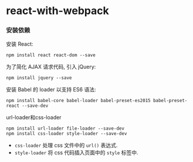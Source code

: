# react-with-webpack
### 安装依赖
安装 React:
```
npm install react react-dom --save
```
为了简化 AJAX 请求代码, 引入 jQuery:
```
npm install jquery --save
```
安装 Babel 的 loader 以支持 ES6 语法:
```
npm install babel-core babel-loader babel-preset-es2015 babel-preset-react --save-dev
```
url-loader和css-loader
```
npm install url-loader file-loader --save-dev
npm install css-loader style-loader --save-dev
```
* `css-loader` 处理 css 文件中的 `url()` 表达式.
* `style-loader` 将 css 代码插入页面中的 `style` 标签中.

